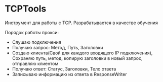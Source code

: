 # TCPTools
Инструмент для работы с TCP. Разрабатывается в качестве обучения

Порядок работы прокси:
- Слушаю подключения
- Получаю запрос: Метод, Путь, Заголовки
- Создаю клиента(Свой для каждого входящего IP подключения),
    Сохраняю путь, метод, копирую заголовки в новый запрос, отправляю клиентом
- Получаю ответ: Статус, Заголовки, Тело ответа
- Записываю информацию из ответа в ResponseWriter



